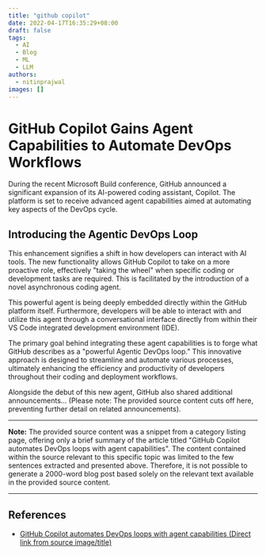 ```yaml
---
title: "github copilot"
date: 2022-04-17T16:35:29+08:00
draft: false
tags:
  - AI
  - Blog
  - ML
  - LLM
authors:
  - nitinprajwal
images: []
---
```


# GitHub Copilot Gains Agent Capabilities to Automate DevOps Workflows

During the recent Microsoft Build conference, GitHub announced a significant expansion of its AI-powered coding assistant, Copilot. The platform is set to receive advanced agent capabilities aimed at automating key aspects of the DevOps cycle.

## Introducing the Agentic DevOps Loop

This enhancement signifies a shift in how developers can interact with AI tools. The new functionality allows GitHub Copilot to take on a more proactive role, effectively "taking the wheel" when specific coding or development tasks are required. This is facilitated by the introduction of a novel asynchronous coding agent.

This powerful agent is being deeply embedded directly within the GitHub platform itself. Furthermore, developers will be able to interact with and utilize this agent through a conversational interface directly from within their VS Code integrated development environment (IDE).

The primary goal behind integrating these agent capabilities is to forge what GitHub describes as a "powerful Agentic DevOps loop." This innovative approach is designed to streamline and automate various processes, ultimately enhancing the efficiency and productivity of developers throughout their coding and deployment workflows.

Alongside the debut of this new agent, GitHub also shared additional announcements... (Please note: The provided source content cuts off here, preventing further detail on related announcements).

---

**Note:** The provided source content was a snippet from a category listing page, offering only a brief summary of the article titled "GitHub Copilot automates DevOps loops with agent capabilities". The content contained within the source relevant to this specific topic was limited to the few sentences extracted and presented above. Therefore, it is not possible to generate a 2000-word blog post based solely on the relevant text available in the provided source content.

---

## References

-   [GitHub Copilot automates DevOps loops with agent capabilities (Direct link from source image/title)](https://www.developer-tech.com/news/github-copilot-automates-devops-loops-agent-capabilities/)